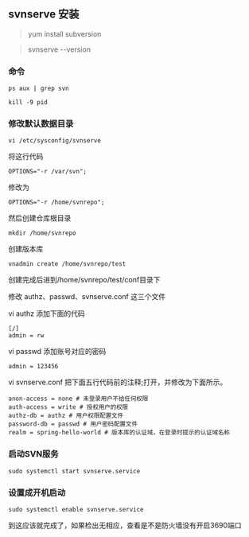 ## svnserve 安装

> yum install subversion  

> svnserve --version

### 命令

    ps aux | grep svn

    kill -9 pid

### 修改默认数据目录

    vi /etc/sysconfig/svnserve

将这行代码

    OPTIONS="-r /var/svn";

修改为

    OPTIONS="-r /home/svnrepo";

然后创建仓库根目录

    mkdir /home/svnrepo   

创建版本库

    vnadmin create /home/svnrepo/test

创建完成后进到/home/svnrepo/test/conf目录下

修改 authz、passwd、svnserve.conf 这三个文件

vi authz 添加下面的代码

    [/]  
    admin = rw  

vi passwd 添加账号对应的密码

    admin = 123456  

vi svnserve.conf 把下面五行代码前的注释;打开，并修改为下面所示。

    anon-access = none # 未登录用户不给任何权限
    auth-access = write # 授权用户的权限
    authz-db = authz # 用户权限配置文件
    password-db = passwd # 用户密码配置文件
    realm = spring-hello-world # 版本库的认证域，在登录时提示的认证域名称

### 启动SVN服务

    sudo systemctl start svnserve.service  

### 设置成开机启动

    sudo systemctl enable svnserve.service  

到这应该就完成了，如果检出无相应，查看是不是防火墙没有开启3690端口
